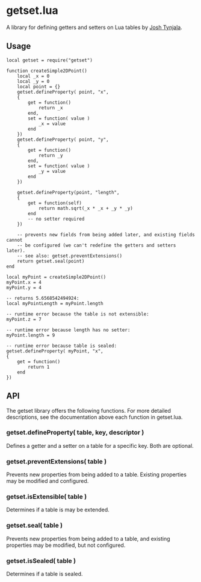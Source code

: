 # getset.lua

A library for defining getters and setters on Lua tables by [Josh Tynjala](http://twitter.com/joshtynjala).

## Usage

	local getset = require("getset")
	
	function createSimple2DPoint()
		local _x = 0
		local _y = 0
		local point = {}
		getset.defineProperty( point, "x",
		{
			get = function()
				return _x
			end,
			set = function( value )
				_x = value
			end
		})
		getset.defineProperty( point, "y",
		{
			get = function()
				return _y
			end,
			set = function( value )
				_y = value
			end
		})
		
		getset.defineProperty(point, "length",
		{
			get = function(self)
				return math.sqrt(_x * _x + _y * _y)
			end
			-- no setter required
		})
		
		-- prevents new fields from being added later, and existing fields cannot
		-- be configured (we can't redefine the getters and setters later).
		-- see also: getset.preventExtensions()
		return getset.seal(point)
	end
	
	local myPoint = createSimple2DPoint()
	myPoint.x = 4
	myPoint.y = 4
	
	-- returns 5.6568542494924:
	local myPointLength = myPoint.length
	
	-- runtime error because the table is not extensible:
	myPoint.z = 7 
	
	-- runtime error because length has no setter:
	myPoint.length = 9 
	
	-- runtime error because table is sealed:
	getset.defineProperty( myPoint, "x",
	{
		get = function()
			return 1
		end
	})
	
## API

The getset library offers the following functions. For more detailed descriptions, see the documentation above each function in getset.lua.

### getset.defineProperty( table, key, descriptor )

Defines a getter and a setter on a table for a specific key. Both are optional.

### getset.preventExtensions( table )

Prevents new properties from being added to a table. Existing properties may be modified and configured.

### getset.isExtensible( table )

Determines if a table is may be extended.

### getset.seal( table )

Prevents new properties from being added to a table, and existing properties may be modified, but not configured.

### getset.isSealed( table )

Determines if a table is sealed.